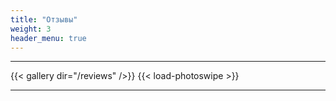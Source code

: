 ```yaml
---
title: "Отзывы"
weight: 3
header_menu: true
---
```


---
{{< gallery dir="/reviews" />}}
{{< load-photoswipe >}}

---